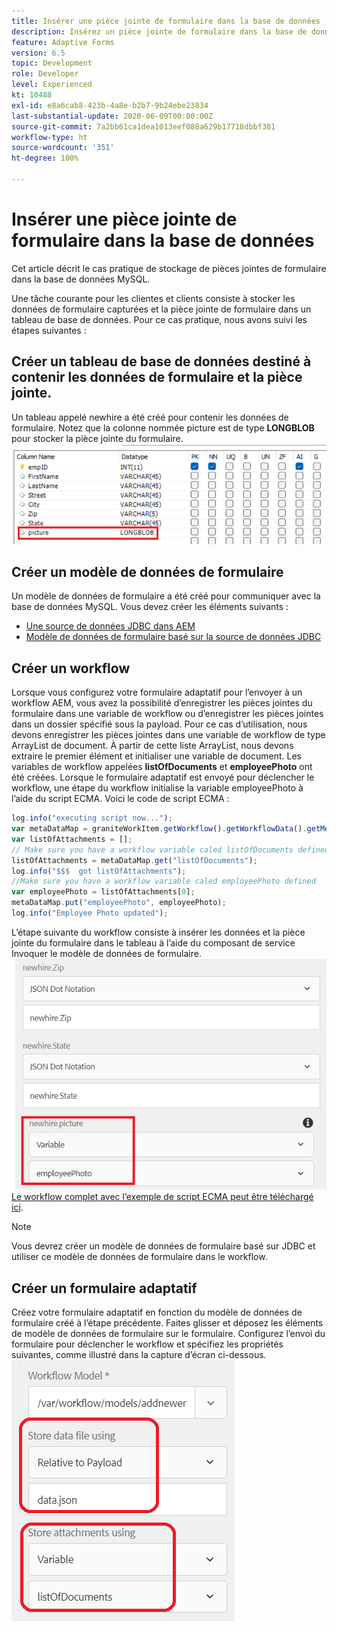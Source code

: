 ```yaml
---
title: Insérer une pièce jointe de formulaire dans la base de données
description: Insérez un pièce jointe de formulaire dans la base de données à l’aide du workflow AEM.
feature: Adaptive Forms
version: 6.5
topic: Development
role: Developer
level: Experienced
kt: 10488
exl-id: e8a6cab8-423b-4a8e-b2b7-9b24ebe23834
last-substantial-update: 2020-06-09T00:00:00Z
source-git-commit: 7a2bb61ca1dea1013eef088a629b17718dbbf381
workflow-type: ht
source-wordcount: '351'
ht-degree: 100%

---
```


# Insérer une pièce jointe de formulaire dans la base de données

Cet article décrit le cas pratique de stockage de pièces jointes de formulaire dans la base de données MySQL.

Une tâche courante pour les clientes et clients consiste à stocker les données de formulaire capturées et la pièce jointe de formulaire dans un tableau de base de données.
Pour ce cas pratique, nous avons suivi les étapes suivantes :

## Créer un tableau de base de données destiné à contenir les données de formulaire et la pièce jointe.

Un tableau appelé newhire a été créé pour contenir les données de formulaire. Notez que la colonne nommée picture est de type **LONGBLOB** pour stocker la pièce jointe du formulaire.
![table-schema](assets/insert-picture-table.png)

## Créer un modèle de données de formulaire

Un modèle de données de formulaire a été créé pour communiquer avec la base de données MySQL. Vous devez créer les éléments suivants :

* [Une source de données JDBC dans AEM](./data-integration-technical-video-setup.md)
* [Modèle de données de formulaire basé sur la source de données JDBC](./jdbc-data-model-technical-video-use.md)

## Créer un workflow

Lorsque vous configurez votre formulaire adaptatif pour l’envoyer à un workflow AEM, vous avez la possibilité d’enregistrer les pièces jointes du formulaire dans une variable de workflow ou d’enregistrer les pièces jointes dans un dossier spécifié sous la payload. Pour ce cas d’utilisation, nous devons enregistrer les pièces jointes dans une variable de workflow de type ArrayList de document. À partir de cette liste ArrayList, nous devons extraire le premier élément et initialiser une variable de document. Les variables de workflow appelées **listOfDocuments** et **employeePhoto** ont été créées.
Lorsque le formulaire adaptatif est envoyé pour déclencher le workflow, une étape du workflow initialise la variable employeePhoto à l’aide du script ECMA. Voici le code de script ECMA :

```javascript
log.info("executing script now...");
var metaDataMap = graniteWorkItem.getWorkflow().getWorkflowData().getMetaDataMap();
var listOfAttachments = [];
// Make sure you have a workflow variable caled listOfDocuments defined
listOfAttachments = metaDataMap.get("listOfDocuments");
log.info("$$$  got listOfAttachments");
//Make sure you have a workflow variable caled employeePhoto defined
var employeePhoto = listOfAttachments[0];
metaDataMap.put("employeePhoto", employeePhoto);
log.info("Employee Photo updated");
```

L’étape suivante du workflow consiste à insérer les données et la pièce jointe du formulaire dans le tableau à l’aide du composant de service Invoquer le modèle de données de formulaire.
![insert-pic](assets/fdm-insert-pic.png)
[Le workflow complet avec l’exemple de script ECMA peut être téléchargé ici](assets/add-new-employee.zip).

>[!NOTE]
> Vous devrez créer un modèle de données de formulaire basé sur JDBC et utiliser ce modèle de données de formulaire dans le workflow.

## Créer un formulaire adaptatif

Créez votre formulaire adaptatif en fonction du modèle de données de formulaire créé à l’étape précédente. Faites glisser et déposez les éléments de modèle de données de formulaire sur le formulaire. Configurez l’envoi du formulaire pour déclencher le workflow et spécifiez les propriétés suivantes, comme illustré dans la capture d’écran ci-dessous.
![form-attachments](assets/form-attachments.png)
